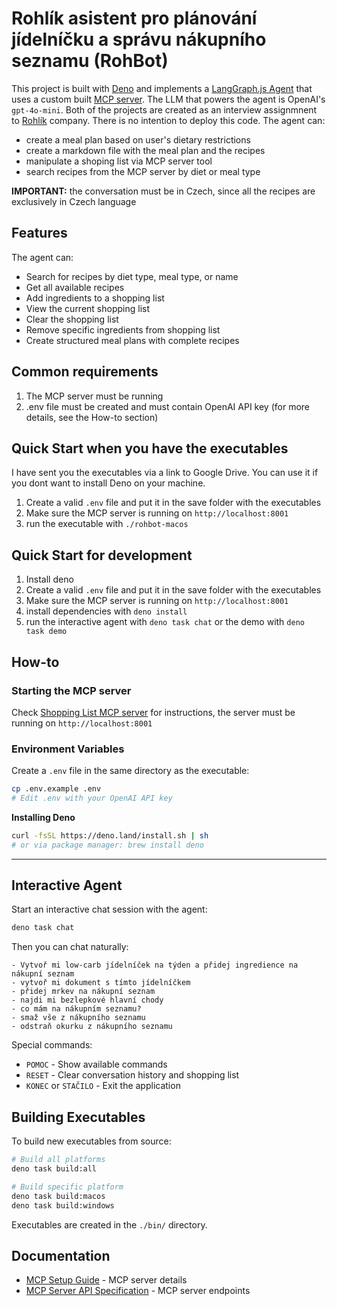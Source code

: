 # Rohlík asistent pro plánování jídelníčku a správu nákupního seznamu (RohBot)

This project is built with [Deno](https://deno.com/) and implements a [LangGraph.js Agent](https://langchain-ai.github.io/langgraphjs/) that uses a custom built [MCP server](https://github.com/jozso39/rohlik-mcp-server). The LLM that powers the agent is OpenAI's `gpt-4o-mini`.
Both of the projects are created as an interview assignmnent to [Rohlík](https://www.rohlik.cz/) company. There is no intention to deploy this code.
The agent can:

- create a meal plan based on user's dietary restrictions
- create a markdown file with the meal plan and the recipes
- manipulate a shoping list via MCP server tool
- search recipes from the MCP server by diet or meal type

**IMPORTANT:** the conversation must be in Czech, since all the recipes are exclusively in Czech language

## Features

The agent can:

- Search for recipes by diet type, meal type, or name
- Get all available recipes
- Add ingredients to a shopping list
- View the current shopping list
- Clear the shopping list
- Remove specific ingredients from shopping list
- Create structured meal plans with complete recipes


## Common requirements
1. The MCP server must be running
2. .env file must be created and must contain OpenAI API key
(for more details, see the How-to section)

## Quick Start when you have the executables

I have sent you the executables via a link to Google Drive.
You can use it if you dont want to install Deno on your machine.

1. Create a valid `.env` file and put it in the save folder with the executables
2. Make sure the MCP server is running on `http://localhost:8001`
3. run the executable with `./rohbot-macos`

## Quick Start for development
1. Install deno
1. Create a valid `.env` file and put it in the save folder with the executables
1. Make sure the MCP server is running on `http://localhost:8001`
1. install dependencies with `deno install`
1. run the interactive agent with `deno task chat` or the demo with `deno task demo`

## How-to

### Starting the MCP server
Check [Shopping List MCP server](https://github.com/jozso39/rohlik-mcp-server) for instructions, the server must be running on `http://localhost:8001`

### Environment Variables
Create a `.env` file in the same directory as the executable:
```bash
cp .env.example .env
# Edit .env with your OpenAI API key
```

**Installing Deno**
```bash
curl -fsSL https://deno.land/install.sh | sh
# or via package manager: brew install deno
```

---

## Interactive Agent

Start an interactive chat session with the agent:

```bash
deno task chat
```

Then you can chat naturally:

```
- Vytvoř mi low-carb jídelníček na týden a přidej ingredience na nákupní seznam
- vytvoř mi dokument s tímto jídelníčkem
- přidej mrkev na nákupní seznam
- najdi mi bezlepkové hlavní chody
- co mám na nákupním seznamu?
- smaž vše z nákupního seznamu
- odstraň okurku z nákupního seznamu
```

Special commands:

- `POMOC` - Show available commands
- `RESET` - Clear conversation history and shopping list
- `KONEC` or `STAČILO` - Exit the application

## Building Executables

To build new executables from source:

```bash
# Build all platforms
deno task build:all

# Build specific platform
deno task build:macos
deno task build:windows
```

Executables are created in the `./bin/` directory.

## Documentation

- [MCP Setup Guide](docs/MCP_README.md) - MCP server details
- [MCP Server API Specification](docs/swagger.yaml) - MCP server endpoints
